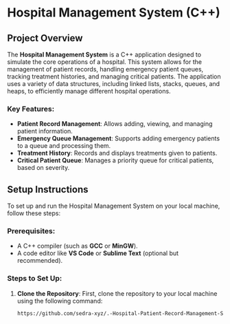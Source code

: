 # Hospital Management System (C++)

## Project Overview

The **Hospital Management System** is a C++ application designed to simulate the core operations of a hospital. This system allows for the management of patient records, handling emergency patient queues, tracking treatment histories, and managing critical patients. The application uses a variety of data structures, including linked lists, stacks, queues, and heaps, to efficiently manage different hospital operations.

### Key Features:
- **Patient Record Management**: Allows adding, viewing, and managing patient information.
- **Emergency Queue Management**: Supports adding emergency patients to a queue and processing them.
- **Treatment History**: Records and displays treatments given to patients.
- **Critical Patient Queue**: Manages a priority queue for critical patients, based on severity.

## Setup Instructions

To set up and run the Hospital Management System on your local machine, follow these steps:

### Prerequisites:
- A C++ compiler (such as **GCC** or **MinGW**).
- A code editor like **VS Code** or **Sublime Text** (optional but recommended).

### Steps to Set Up:
1. **Clone the Repository**:
   First, clone the repository to your local machine using the following command:
   ```bash
   https://github.com/sedra-xyz/.-Hospital-Patient-Record-Management-System.git
